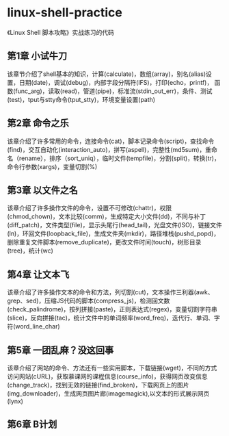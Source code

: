 # linux-shell-practice
《Linux Shell 脚本攻略》实战练习的代码
## 第1章 小试牛刀
该章节介绍了shell基本的知识，计算(calculate)，数组(array)，别名(alias)设置，日期(date)，调试(debug)，内部字段分隔符(IFS)，打印(echo，printf)，
函数(func_arg)，读取(read)，管道(pipe)，标准流(stdin_out_err)，条件、测试(test)，tput与stty命令(tput_stty)，环境变量设置(path)

## 第2章 命令之乐
该章介绍了许多常用的命令，连接命令(cat)，脚本记录命令(script)，查找命令(find)，交互自动化(interaction_auto)，拼写(aspell)，完整性(md5sum)，重命名（rename），排序（sort_uniq），临时文件(tempfile)，分割(split)，转换(tr)，命令行参数(xargs)，变量切割(%)

## 第3章 以文件之名
该章介绍了许多操作文件的命令，设置不可修改(chattr)，权限(chmod_chown)，文本比较(comm)，生成特定大小文件(dd)，不同与补丁(diff_patch)，文件类型(file)，显示头尾行(head_tail)，光盘文件(ISO)，链接文件(ln)，环回文件(loopback_file)，生成文件夹(mkdir)，路径堆栈(pushd_popd)，删除重复文件脚本(remove_duplicate)，更改文件时间(touch)，树形目录(tree)，统计(wc)

## 第4章 让文本飞
该章介绍了许多操作文本的命令和方法，列切割(cut)，文本操作三利器(awk、grep、sed)，压缩JS代码的脚本(compress_js)，检测回文数(check_palindrome)，按列拼接(paste)，正则表达式(regex)，变量切割字符串(slice)，反向拼接(tac)，统计文件中的单词频率(word_freq)，迭代行、单词、字符(word_line_char)

## 第5章 一团乱麻？没这回事
该章介绍了网站的命令、方法还有一些实用脚本，下载链接(wget)，不同的方式访问网站(cURL)，获取慕课网的课程信息(course_info)，获得网页改变信息(change_track)，找到无效的链接(find_broken)，下载网页上的图片(img_downloader)，生成网页图片廊(imagemagick),以文本的形式展示网页(lynx)

## 第6章 B计划